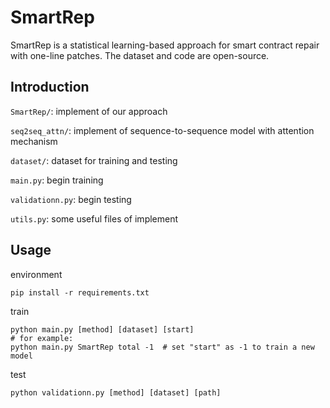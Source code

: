 # SmartRep
SmartRep is a statistical learning-based approach for smart contract repair with one-line patches. The dataset and code are open-source.

## Introduction

`SmartRep/`: implement of our approach

`seq2seq_attn/`: implement of sequence-to-sequence model with attention mechanism

`dataset/`: dataset for training and testing

`main.py`: begin training

`validationn.py`: begin testing

`utils.py`: some useful files of implement 

## Usage

environment

```shell
pip install -r requirements.txt
```

train

```shell
python main.py [method] [dataset] [start]
# for example:
python main.py SmartRep total -1  # set "start" as -1 to train a new model
```

test

```shell
python validationn.py [method] [dataset] [path]
```

